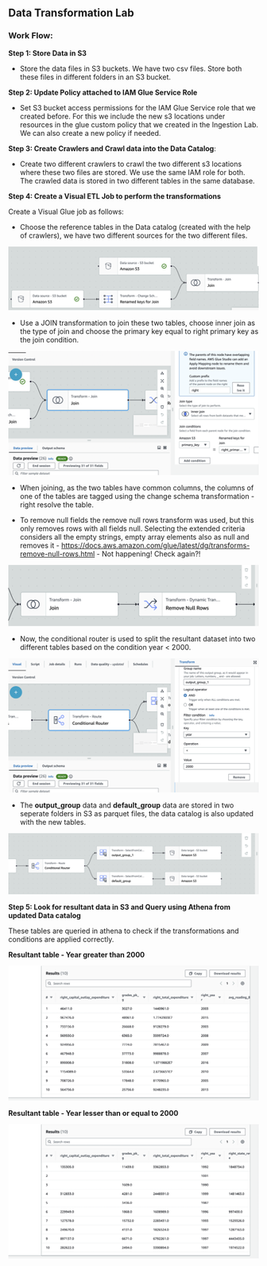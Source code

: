 ## Data Transformation Lab

### Work Flow:

**Step 1: Store Data in S3** 
- Store the data files in S3 buckets. We have two csv files. Store both these files in different folders in an S3 bucket. 

**Step 2: Update Policy attached to IAM Glue Service Role**

- Set S3 bucket access permissions for the IAM Glue Service role that we created before. For this we include the new s3 locations under resources in the glue custom policy that we created in the Ingestion Lab. We can also create a new policy if needed. 

**Step 3: Create Crawlers and Crawl data into the Data Catalog**: 

- Create two different crawlers to crawl the two different s3 locations where these two files are stored. We use the same IAM role for both.
The crawled data is stored in two different tables in the same database.

**Step 4: Create a Visual ETL Job to perform the transformations**

Create a Visual Glue job as follows:
- Choose the reference tables in the Data catalog (created with the help of crawlers), we have two different sources for the two different files.

![](https://github.com/Pam2020/AWS_for_DataEngineering/blob/ceb0012dc7de2913978671d14d4de1782afd3aaa/Images/Source_join.png)


- Use a JOIN transformation to join these two tables, choose inner join as the type of join and choose the primary key equal to right primary key as the join condition.

![](https://github.com/Pam2020/AWS_for_DataEngineering/blob/353c59a5fdb5e51fb17b7a9ab0966ec2d047f097/Images/Join_conditions.png)


- When joining, as the two tables have common columns, the columns of one of the tables are tagged using the change schema transformation - right resolve the table.

- To remove null fields the remove null rows transform was used, but this only removes rows with all fields null. Selecting the extended criteria considers all the empty strings, empty array elements also as null and removes it -  https://docs.aws.amazon.com/glue/latest/dg/transforms-remove-null-rows.html - Not happening! Check again?!

![](https://github.com/Pam2020/AWS_for_DataEngineering/blob/3801d6398e396dc37669adb12b35d426d3e85cd0/Images/Join_nullrows.png)


- Now, the conditional router is used to split the resultant dataset into two different tables based on the condition year < 2000.

![](https://github.com/Pam2020/AWS_for_DataEngineering/blob/cf43857afc9e222587ca068b95864dcd1497bf00/Images/DefiningCR.png)

- The **output_group** data and **default_group** data are stored in two seperate folders in S3 as parquet files, the data catalog is also updated with the new tables.

![](https://github.com/Pam2020/AWS_for_DataEngineering/blob/c3f8181bb33e8f0ff0730adf06580ce885c42e6e/Images/ConditionalRouter.png)


**Step 5: Look for resultant data in S3 and Query using Athena from updated Data catalog**

These tables are queried in athena to check if the transformations and conditions are applied correctly.

**Resultant table - Year greater than 2000**

![Greater than 2000](https://github.com/Pam2020/AWS_for_DataEngineering/blob/e0d8e67320a8c71d1b04fe94de8d4ba189668255/Images/Result_greaterthan.png)

**Resultant table - Year lesser than or equal to 2000**

![Lesser than 2000](https://github.com/Pam2020/AWS_for_DataEngineering/blob/81bad4d38f20a8b72a4f810238514093f48e66d2/Images/Result_lesserthan.png)
